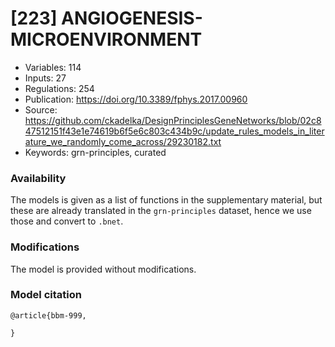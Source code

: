# \[223\] ANGIOGENESIS-MICROENVIRONMENT

 - Variables: 114
 - Inputs: 27
 - Regulations: 254
 - Publication: https://doi.org/10.3389/fphys.2017.00960
 - Source: https://github.com/ckadelka/DesignPrinciplesGeneNetworks/blob/02c847512151f43e1e74619b6f5e6c803c434b9c/update_rules_models_in_literature_we_randomly_come_across/29230182.txt
 - Keywords: grn-principles, curated


### Availability

The models is given as a list of functions in the supplementary material, but these
are already translated in the `grn-principles` dataset, hence we use those and convert
to `.bnet`.

### Modifications

The model is provided without modifications.

### Model citation

```
@article{bbm-999,
  
}
```

